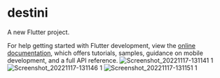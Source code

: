 # destini

A new Flutter project.

For help getting started with Flutter development, view the
[online documentation](https://docs.flutter.dev/), which offers tutorials,
samples, guidance on mobile development, and a full API reference.
![Screenshot_20221117-131141 1](https://user-images.githubusercontent.com/98404576/202420572-fed91b99-08fc-4848-b18e-13ad1e545c09.jpg)
![Screenshot_20221117-131146 1](https://user-images.githubusercontent.com/98404576/202426793-63dbf9ad-c154-405f-8826-802d7d7a812b.jpg)
![Screenshot_20221117-131151 1](https://user-images.githubusercontent.com/98404576/202427244-08d6fcec-8dd7-49aa-91f7-fa1ecbdc6018.jpg)
